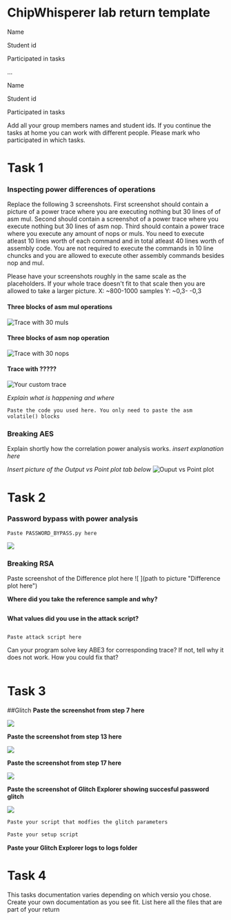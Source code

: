 # ChipWhisperer lab return template 

Name ``` ```

Student id ``` ```

Participated in tasks ``` ```

...

Name ``` ```

Student id ``` ```

Participated in tasks ``` ```

Add all your group members names and student ids. If you continue the tasks at home you can work with different people. Please mark who participated in which tasks.

# Task 1
### Inspecting power differences of operations

Replace the following 3 screenshots. First screenshot should contain a picture of a power trace where you are executing nothing but 30 lines of of asm mul.
Second should contain a screenshot of a power trace where you execute nothing but 30 lines of asm nop.
Third should contain a power trace where you execute any amount of nops or muls. You need to execute atleast 10 lines worth of each command and in total atleast 40 lines worth of assembly code. You are not required to execute the commands in 10 line chuncks and you are allowed to execute other assembly commands besides nop and mul.  

Please have your screenshots roughly in the same scale as the placeholders. If your whole trace doesn't fit to that scale then you are allowed to take a larger picture.
X: ~800-1000 samples Y: ~0,3- -0,3

#### Three blocks of asm mul operations
![](images/esimerkkilab2.png  "Trace with 30 muls")
#### Three blocks of asm nop operation
![](images/esimerkkilab2.png  "Trace with 30 nops")
#### Trace with ?????
![](images/esimerkkilab2.png  "Your custom trace")

*Explain what is happening and where*

```
Paste the code you used here. You only need to paste the asm volatile() blocks
```

### Breaking AES

Explain shortly how the correlation power analysis works.
*insert explanation here*

*Insert picture of the Output vs Point plot tab below*
![](pathtopicture "Ouput vs Point plot")

# Task 2

### Password bypass with power analysis

```
Paste PASSWORD_BYPASS.py here
```

![ ](images/ChipWhispererplaceholder2.png  "Screenshot of the python console after the script has correctly guessed the password")

### Breaking RSA

Paste screenshot of the Difference plot here
![ ](path to picture  "Difference plot here")

__Where did you take the reference sample and why?__

```

```

__What values did you use in the attack script?__
```

```
```
Paste attack script here
```
Can your program solve key ABE3 for corresponding trace? If not, tell why it does not work. How you could fix that?

```

```

# Task 3
##Glitch
**Paste the screenshot from step 7 here**

![ ](images/ChipWhispererplaceholder2.png  "Glitched terminal here")

**Paste the screenshot from step 13 here**

![ ](images/ChipWhispererplaceholder2.png  "Glitched terminal here")

**Paste the screenshot from step 17 here**

![ ](images/ChipWhispererplaceholder1.png  "Glitch Explorer here")

**Paste the screenshot of Glitch Explorer showing succesful password glitch**

![ ](images/ChipWhispererplaceholder1.png  "Glitch Explorer here")

```python
Paste your script that modfies the glitch parameters
```
```python
Paste your setup script
```
**Paste your Glitch Explorer logs to logs folder**



# Task 4

This tasks documentation varies depending on which versio you chose. Create your own documentation as you see fit. List here all the files that are part of your return
